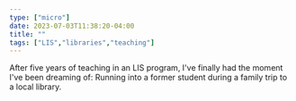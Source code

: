 ```yaml
---
type: ["micro"]
date: 2023-07-03T11:38:20-04:00
title: ""
tags: ["LIS","libraries","teaching"]
---
```

After five years of teaching in an LIS program, I've finally had the moment I've been dreaming of: Running into a former student during a family trip to a local library.
